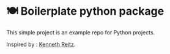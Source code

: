 🍽 Boilerplate python package
========================

This simple project is an example repo for Python projects.

Inspired by : [Kenneth Reitz](http://www.kennethreitz.org/essays/repository-structure-and-python).

